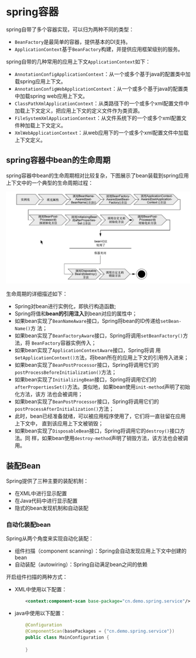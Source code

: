 
# spring容器

spring自带了多个容器实现，可以归为两种不同的类型：

- `BeanFactory`是最简单的容器，提供基本的DI支持。
- `ApplicationContext`基于`BeanFactory`构建，并提供应用框架级别的服务。

spring自带的几种常用的应用上下文`ApplicationContext`如下：

- `AnnotationConfigApplicationContext`：从一个或多个基于java的配置类中加载spring应用上下文。
- `AnnotationConfigWebApplicationContext`：从一个或多个基于java的配置类中加载spring web应用上下文。
- `ClassPathXmlApplicationContext`：从类路径下的一个或多个xml配置文件中加载上下文定义，把应用上下文的定义文件作为类资源。
- `FileSystemXmlApplicationContext`：从文件系统下的一个或多个xml配置文件种加载上下文定义。
- `XmlWebApplicationContext`：从web应用下的一个或多个xml配置文件中加载上下文定义。

## spring容器中bean的生命周期

spring容器中bean的生命周期相对比较复杂，下图展示了bean装载到spring应用上下文中的一个典型的生命周期过程：

![spring容器中bean的生命周期](resources/bean_life.jpg)

生命周期的详细描述如下：

- Spring对bean进行实例化，即执行构造函数;
- Spring将值和**bean的引用注入**到bean对应的属性中； 
- 如果bean实现了`BeanNameAware`接口，Spring将bean的ID传递给`setBean-Name()`方 法； 
- 如果bean实现了`BeanFactoryAware`接口，Spring将调用`setBeanFactory()`方法，将 `BeanFactory`容器实例传入；
- 如果bean实现了`ApplicationContextAware`接口，Spring将调 用s`etApplicationContext()方`法，将bean所在的应用上下文的引用传入进来；
- 如果bean实现了`BeanPostProcessor`接口，Spring将调用它们的`postProcessBeforeInitialization()`方法；
- 如果bean实现了`InitializingBean`接口，Spring将调用它们的`afterPropertiesSet()`方法。类似地，如果bean使用`init-method`声明了初始化方法，该方 法也会被调用；
- 如果bean实现了`BeanPostProcessor`接口，Spring将调用它们的`postProcessAfterInitialization()`方法；
- 此时，bean已经准备就绪，可以被应用程序使用了，它们将一直驻留在应用上下文中， 直到该应用上下文被销毁；
- 如果bean实现了`DisposableBean`接口，Spring将调用它的`destroy()`接口方法。同 样，如果bean使用`destroy-method`声明了销毁方法，该方法也会被调用。

## 装配Bean

Spring提供了三种主要的装配机制：

- 在XML中进行显示配置
- 在Java代码中进行显示配置
- 隐式的bean发现机制和自动装配

### 自动化装配bean

Spring从两个角度来实现自动化装配：

- 组件扫描（component scanning）：Spring会自动发现应用上下文中创建的bean
- 自动装配（autowiring）：Spring自动满足bean之间的依赖

开启组件扫描的两种方式：

- XML中使用以下配置：
    ```xml
        <context:component-scan base-package="cn.demo.spring.service"/>
    ```

- java中使用以下配置：
    ```java
        @Configuration
        @ComponentScan(basePackages = {"cn.demo.spring.service"})
        public class MainConfiguration {

        }
    ```